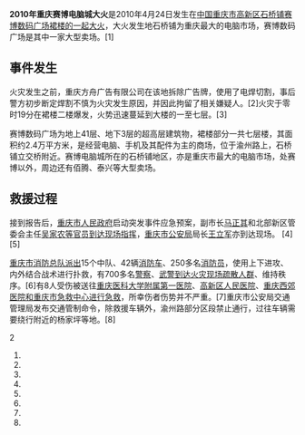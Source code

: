**2010年重庆赛博电脑城大火**是2010年4月24日发生在[中国](https://zh.wikipedia.org/wiki/中华人民共和国 "wikilink")[重庆市](../Page/重庆市.md "wikilink")[高新区](https://zh.wikipedia.org/wiki/重庆高新区 "wikilink")[石桥铺赛博数码广场裙楼的一起大火](https://zh.wikipedia.org/wiki/石桥铺 "wikilink")，大火发生地石桥铺为重庆最大的电脑市场，赛博数码广场是其中一家大型卖场。\[1\]

## 事件发生

火灾发生之前，重庆方舟广告有限公司在该地拆除广告牌，使用了电焊切割，事后警方初步断定焊割不慎为火灾发生原因，并因此拘留了相关嫌疑人。\[2\]火灾于零时19分在裙楼二楼爆发，火势迅速蔓延到大楼的一至七层。\[3\]

赛博数码广场为地上41层、地下3层的超高层建筑物，裙楼部分一共七层楼，其面积约2.4万平方米，是经营电脑、手机及其配件为主的商场，位于渝州路上，石桥铺立交桥附近。赛博电脑城所在的石桥铺地区，亦是重庆市最大的电脑市场，处赛博以外，周边还有佰腾、泰兴等大型卖场。

## 救援过程

接到报告后，[重庆市人民政府](../Page/重庆市人民政府.md "wikilink")启动突发事件应急预案，副市长[马正其](../Page/马正其.md "wikilink")和北部新区管委会主任[吴家农等官员到达现场指挥](https://zh.wikipedia.org/wiki/吴家农 "wikilink")，[重庆市公安局](../Page/重庆市公安局.md "wikilink")局长[王立军](../Page/王立军.md "wikilink")亦到达现场。
\[4\]\[5\]

[重庆市消防总队派出](https://zh.wikipedia.org/wiki/重庆市消防总队 "wikilink")15个中队、42辆[消防车](https://zh.wikipedia.org/wiki/消防车 "wikilink")、250多名[消防员](https://zh.wikipedia.org/wiki/消防员 "wikilink")，使用上下进攻、内外结合战术进行扑救，有700多名[警察](../Page/中华人民共和国人民警察.md "wikilink")、[武警到达火灾现场疏散人群](../Page/中国人民武装警察部队.md "wikilink")、维持秩序。\[6\]有8人受伤被送往[重庆医科大学附属第一医院](https://zh.wikipedia.org/wiki/重庆医科大学附属第一医院 "wikilink")、[高新区人民医院](https://zh.wikipedia.org/wiki/高新区人民医院 "wikilink")、[重庆西郊医院和](https://zh.wikipedia.org/wiki/重庆西郊医院 "wikilink")[重庆市急救中心进行急救](https://zh.wikipedia.org/wiki/重庆市急救中心 "wikilink")，所幸伤者伤势并不严重。\[7\]重庆市公安局交通管理局发布交通管制命令，除救援车辆外，渝州路部分区段禁止通行，过往车辆需要绕行附近的杨家坪等地。\[8\]

2

1.

2.

3.
4.
5.

6.
7.

8.